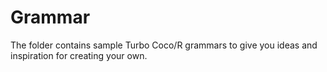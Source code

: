 # Grammar
The folder contains sample Turbo Coco/R grammars to give you ideas and inspiration for creating your own.
